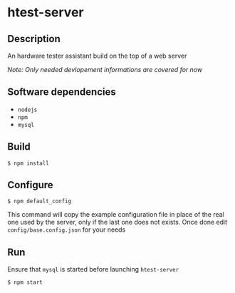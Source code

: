 # htest-server

## Description
An hardware tester assistant build on the top of a web server

*Note: Only needed devlopement informations are covered for now*

## Software dependencies
- `nodejs`
- `npm`
- `mysql`

## Build
```
$ npm install
```

## Configure
```
$ npm default_config
```
This command will copy the example configuration file in place of the real one used by the server, only if the last one does not exists. Once done edit `config/base.config.json` for your needs

## Run
Ensure that `mysql` is started before launching `htest-server`
```
$ npm start
```
